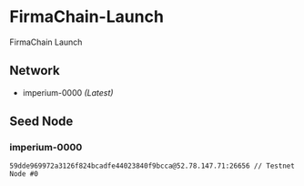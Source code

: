 # FirmaChain-Launch
FirmaChain Launch

## Network
  - imperium-0000  *(Latest)*

## Seed Node
### imperium-0000
```
59dde969972a3126f824bcadfe44023840f9bcca@52.78.147.71:26656 // Testnet Node #0
```
